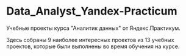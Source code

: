 # Data_Analyst_Yandex-Practicum

Учебные проекты курса "Аналитик данных" от Яндекс.Практикум.

Здесь собраны 9 наиболее интересных проектов из 13 учебных проектов, которые были выполнены во время обучения на курсе.

